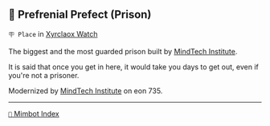 ## 🚷 Prefrenial Prefect (Prison)

`🪧 Place` in [Xyrclaox Watch](<https://zeithalt.github.io/r/xyrclaox_watch.html>)

The biggest and the most guarded prison built by [MindTech Institute](<https://zeithalt.github.io/r/mindtech_institute.html>). 

It is said that once you get in here, it would take you days to get out, even if you're not a prisoner.

Modernized by [MindTech Institute](<https://zeithalt.github.io/r/mindtech_institute.html>) on eon 735.


-----
[`📑` Mimbot Index](<https://zeithalt.github.io/r/#9850>)
<!---
keywords:  mt, xyrclaox watch, prison
aliases: 
-->